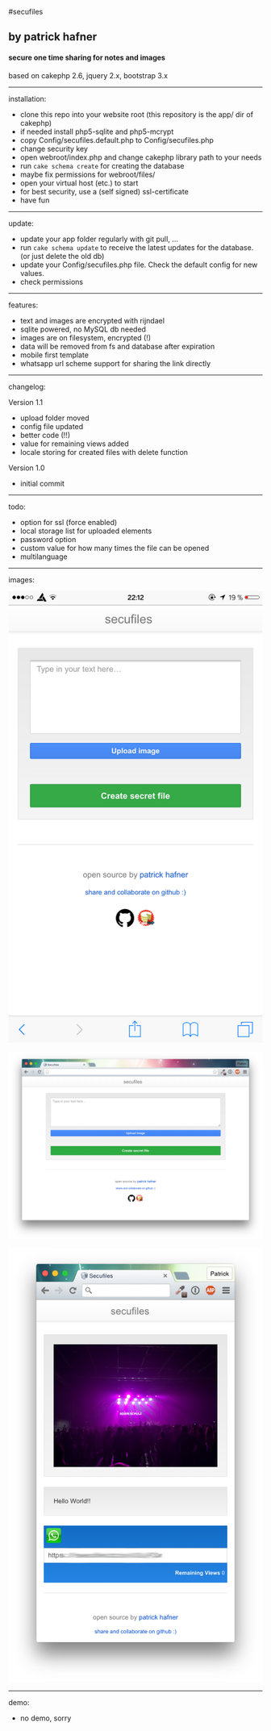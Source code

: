 #secufiles
## by patrick hafner
#### secure one time sharing for notes and images


based on cakephp 2.6, jquery 2.x, bootstrap 3.x


---
installation:
* clone this repo into your website root (this repository is the app/ dir of cakephp)
* if needed install php5-sqlite and php5-mcrypt
* copy Config/secufiles.default.php to Config/secufiles.php
* change security key
* open webroot/index.php and change cakephp library path to your needs
* run `cake schema create` for creating the database
* maybe fix permissions for webroot/files/
* open your virtual host (etc.) to start
* for best security, use a (self signed) ssl-certificate
* have fun

---
update:
* update your app folder regularly with git pull, ...
* run `cake schema update` to receive the latest updates for the database. (or just delete the old db)
* update your Config/secufiles.php file. Check the default config for new values.
* check permissions

---
features:
* text and images are encrypted with rijndael
* sqlite powered, no MySQL db needed
* images are on filesystem, encrypted (!)
* data will be removed from fs and database after expiration
* mobile first template
* whatsapp url scheme support for sharing the link directly


---
changelog:

Version 1.1
* upload folder moved
* config file updated
* better code (!!)
* value for remaining views added
* locale storing for created files with delete function


Version 1.0
* initial commit

---
todo:
* option for ssl (force enabled)
* local storage list for uploaded elements
* password option
* custom value for how many times the file can be opened
* multilanguage

---
images:

![](https://raw.githubusercontent.com/patrickhafner/secufiles/master/tmp/ios.png)


![](https://raw.githubusercontent.com/patrickhafner/secufiles/master/tmp/desktop.png)

![](https://raw.githubusercontent.com/patrickhafner/secufiles/master/tmp/desktop2.png)

---
demo:

* no demo, sorry
